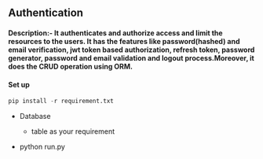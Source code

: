 ## Authentication
#### Description:- It authenticates and authorize access and limit the resources to the users. It has the features like password(hashed) and email verification, jwt token based authorization, refresh token, password generator, password and email validation and logout process.Moreover, it does the CRUD operation using ORM.



#### Set up


 

```python
pip install -r requirement.txt
```

- Database
  - table as your requirement




  
 - python run.py  

